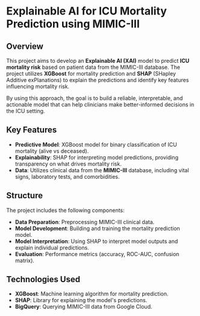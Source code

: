 # Explainable AI for ICU Mortality Prediction using MIMIC-III

## Overview

This project aims to develop an **Explainable AI (XAI)** model to predict **ICU mortality risk** based on patient data from the MIMIC-III database. The project utilizes **XGBoost** for mortality prediction and **SHAP** (SHapley Additive exPlanations) to explain the predictions and identify key features influencing mortality risk.

By using this approach, the goal is to build a reliable, interpretable, and actionable model that can help clinicians make better-informed decisions in the ICU setting.

## Key Features

- **Predictive Model**: XGBoost model for binary classification of ICU mortality (alive vs deceased).
- **Explainability**: SHAP for interpreting model predictions, providing transparency on what drives mortality risk.
- **Data**: Utilizes clinical data from the **MIMIC-III** database, including vital signs, laboratory tests, and comorbidities.

## Structure

The project includes the following components:

- **Data Preparation**: Preprocessing MIMIC-III clinical data.
- **Model Development**: Building and training the mortality prediction model.
- **Model Interpretation**: Using SHAP to interpret model outputs and explain individual predictions.
- **Evaluation**: Performance metrics (accuracy, ROC-AUC, confusion matrix).

## Technologies Used

- **XGBoost**: Machine learning algorithm for mortality prediction.
- **SHAP**: Library for explaining the model's predictions.
- **BigQuery**: Querying MIMIC-III data from Google Cloud.

